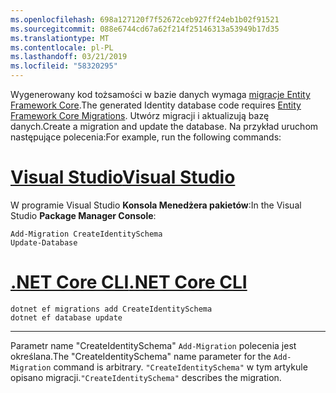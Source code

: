 ```yaml
---
ms.openlocfilehash: 698a127120f7f52672ceb927ff24eb1b02f91521
ms.sourcegitcommit: 088e6744cd67a62f214f25146313a53949b17d35
ms.translationtype: MT
ms.contentlocale: pl-PL
ms.lasthandoff: 03/21/2019
ms.locfileid: "58320295"
---
```

<span data-ttu-id="71544-101">Wygenerowany kod tożsamości w bazie danych wymaga [migracje Entity Framework Core](/ef/core/managing-schemas/migrations/).</span><span class="sxs-lookup"><span data-stu-id="71544-101">The generated Identity database code requires [Entity Framework Core Migrations](/ef/core/managing-schemas/migrations/).</span></span> <span data-ttu-id="71544-102">Utwórz migracji i aktualizują bazę danych.</span><span class="sxs-lookup"><span data-stu-id="71544-102">Create a migration and update the database.</span></span> <span data-ttu-id="71544-103">Na przykład uruchom następujące polecenia:</span><span class="sxs-lookup"><span data-stu-id="71544-103">For example, run the following commands:</span></span>

# <a name="visual-studiotabvisual-studio"></a>[<span data-ttu-id="71544-104">Visual Studio</span><span class="sxs-lookup"><span data-stu-id="71544-104">Visual Studio</span></span>](#tab/visual-studio)

<span data-ttu-id="71544-105">W programie Visual Studio **Konsola Menedżera pakietów**:</span><span class="sxs-lookup"><span data-stu-id="71544-105">In the Visual Studio **Package Manager Console**:</span></span>

```PMC
Add-Migration CreateIdentitySchema
Update-Database
```

# <a name="net-core-clitabnetcore-cli"></a>[<span data-ttu-id="71544-106">.NET Core CLI</span><span class="sxs-lookup"><span data-stu-id="71544-106">.NET Core CLI</span></span>](#tab/netcore-cli)

```cli
dotnet ef migrations add CreateIdentitySchema
dotnet ef database update
```

---

<span data-ttu-id="71544-107">Parametr name "CreateIdentitySchema" `Add-Migration` polecenia jest określana.</span><span class="sxs-lookup"><span data-stu-id="71544-107">The "CreateIdentitySchema" name parameter for the `Add-Migration` command is arbitrary.</span></span> <span data-ttu-id="71544-108">`"CreateIdentitySchema"` w tym artykule opisano migracji.</span><span class="sxs-lookup"><span data-stu-id="71544-108">`"CreateIdentitySchema"` describes the migration.</span></span>
